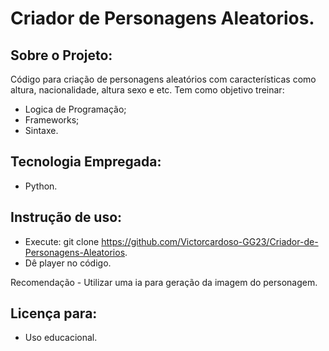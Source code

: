 # Criador de Personagens Aleatorios.

## Sobre o Projeto:

Código para criação de personagens aleatórios com características como altura, nacionalidade, altura sexo e etc.
Tem como objetivo treinar:
- Logica de Programação;
- Frameworks;
- Sintaxe.

## Tecnologia Empregada:

- Python.

## Instrução de uso:

- Execute: git clone https://github.com/Victorcardoso-GG23/Criador-de-Personagens-Aleatorios.
- Dê player no código.

Recomendação - Utilizar uma ia para geração da imagem do personagem.

## Licença para: 

- Uso educacional.
